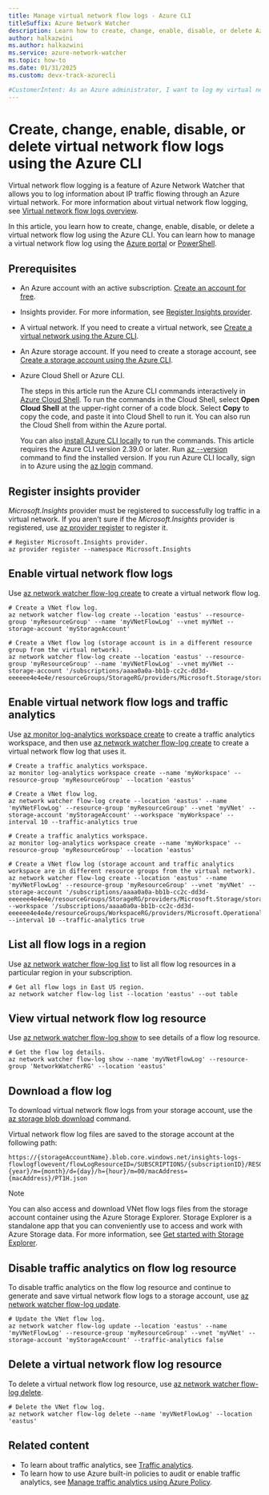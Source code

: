 ```yaml
---
title: Manage virtual network flow logs - Azure CLI
titleSuffix: Azure Network Watcher
description: Learn how to create, change, enable, disable, or delete Azure Network Watcher virtual network flow logs using the Azure CLI. 
author: halkazwini
ms.author: halkazwini
ms.service: azure-network-watcher
ms.topic: how-to
ms.date: 01/31/2025
ms.custom: devx-track-azurecli

#CustomerIntent: As an Azure administrator, I want to log my virtual network IP traffic using Network Watcher virtual network flow logs so that I can analyze it later.
---
```


# Create, change, enable, disable, or delete virtual network flow logs using the Azure CLI

Virtual network flow logging is a feature of Azure Network Watcher that allows you to log information about IP traffic flowing through an Azure virtual network. For more information about virtual network flow logging, see [Virtual network flow logs overview](vnet-flow-logs-overview.md).

In this article, you learn how to create, change, enable, disable, or delete a virtual network flow log using the Azure CLI. You can learn how to manage a virtual network flow log using the [Azure portal](vnet-flow-logs-portal.md) or [PowerShell](vnet-flow-logs-powershell.md).

## Prerequisites

- An Azure account with an active subscription. [Create an account for free](https://azure.microsoft.com/free/?WT.mc_id=A261C142F).

- Insights provider. For more information, see [Register Insights provider](#register-insights-provider).

- A virtual network. If you need to create a virtual network, see [Create a virtual network using the Azure CLI](../virtual-network/quick-create-cli.md).

- An Azure storage account. If you need to create a storage account, see [Create a storage account using the Azure CLI](../storage/common/storage-account-create.md?tabs=azure-cli).

- Azure Cloud Shell or Azure CLI.

	The steps in this article run the Azure CLI commands interactively in [Azure Cloud Shell](/azure/cloud-shell/overview). To run the commands in the Cloud Shell, select **Open Cloud Shell** at the upper-right corner of a code block. Select **Copy** to copy the code, and paste it into Cloud Shell to run it. You can also run the Cloud Shell from within the Azure portal.

	You can also [install Azure CLI locally](/cli/azure/install-azure-cli) to run the commands. This article requires the Azure CLI version 2.39.0 or later. Run [az --version](/cli/azure/reference-index#az-version) command to find the installed version. If you run Azure CLI locally, sign in to Azure using the [az login](/cli/azure/reference-index#az-login) command.

## Register insights provider

*Microsoft.Insights* provider must be registered to successfully log traffic in a virtual network. If you aren't sure if the *Microsoft.Insights* provider is registered, use [az provider register](/cli/azure/provider#az-provider-register) to register it.

```azurecli-interactive
# Register Microsoft.Insights provider.
az provider register --namespace Microsoft.Insights
```

## Enable virtual network flow logs

Use [az network watcher flow-log create](/cli/azure/network/watcher/flow-log#az-network-watcher-flow-log-create) to create a virtual network flow log. 

```azurecli-interactive
# Create a VNet flow log.
az network watcher flow-log create --location 'eastus' --resource-group 'myResourceGroup' --name 'myVNetFlowLog' --vnet myVNet --storage-account 'myStorageAccount'
```

```azurecli-interactive
# Create a VNet flow log (storage account is in a different resource group from the virtual network).
az network watcher flow-log create --location 'eastus' --resource-group 'myResourceGroup' --name 'myVNetFlowLog' --vnet myVNet --storage-account '/subscriptions/aaaa0a0a-bb1b-cc2c-dd3d-eeeeee4e4e4e/resourceGroups/StorageRG/providers/Microsoft.Storage/storageAccounts/myStorageAccount'
```

## Enable virtual network flow logs and traffic analytics

Use [az monitor log-analytics workspace create](/cli/azure/monitor/log-analytics/workspace#az-monitor-log-analytics-workspace-create) to create a traffic analytics workspace, and then use [az network watcher flow-log create](/cli/azure/network/watcher/flow-log#az-network-watcher-flow-log-create) to create a virtual network flow log that uses it.

```azurecli-interactive
# Create a traffic analytics workspace.
az monitor log-analytics workspace create --name 'myWorkspace' --resource-group 'myResourceGroup' --location 'eastus'

# Create a VNet flow log.
az network watcher flow-log create --location 'eastus' --name 'myVNetFlowLog' --resource-group 'myResourceGroup' --vnet 'myVNet' --storage-account 'myStorageAccount' --workspace 'myWorkspace' --interval 10 --traffic-analytics true
```

```azurecli-interactive
# Create a traffic analytics workspace.
az monitor log-analytics workspace create --name 'myWorkspace' --resource-group 'myResourceGroup' --location 'eastus'

# Create a VNet flow log (storage account and traffic analytics workspace are in different resource groups from the virtual network).
az network watcher flow-log create --location 'eastus' --name 'myVNetFlowLog' --resource-group 'myResourceGroup' --vnet 'myVNet' --storage-account '/subscriptions/aaaa0a0a-bb1b-cc2c-dd3d-eeeeee4e4e4e/resourceGroups/StorageRG/providers/Microsoft.Storage/storageAccounts/myStorageAccount' --workspace '/subscriptions/aaaa0a0a-bb1b-cc2c-dd3d-eeeeee4e4e4e/resourceGroups/WorkspaceRG/providers/Microsoft.OperationalInsights/workspaces/myWorkspace' --interval 10 --traffic-analytics true
```

## List all flow logs in a region 

Use [az network watcher flow-log list](/cli/azure/network/watcher/flow-log#az-network-watcher-flow-log-list) to list all flow log resources in a particular region in your subscription.

```azurecli-interactive
# Get all flow logs in East US region.
az network watcher flow-log list --location 'eastus' --out table
```

## View virtual network flow log resource 

Use [az network watcher flow-log show](/cli/azure/network/watcher/flow-log#az-network-watcher-flow-log-show) to see details of a flow log resource.

```azurecli-interactive
# Get the flow log details.
az network watcher flow-log show --name 'myVNetFlowLog' --resource-group 'NetworkWatcherRG' --location 'eastus'
```

## Download a flow log

To download virtual network flow logs from your storage account, use the [az storage blob download](/cli/azure/storage/blob#az-storage-blob-download) command.

Virtual network flow log files are saved to the storage account at the following path:

```
https://{storageAccountName}.blob.core.windows.net/insights-logs-flowlogflowevent/flowLogResourceID=/SUBSCRIPTIONS/{subscriptionID}/RESOURCEGROUPS/NETWORKWATCHERRG/PROVIDERS/MICROSOFT.NETWORK/NETWORKWATCHERS/NETWORKWATCHER_{Region}/FLOWLOGS/{FlowlogResourceName}/y={year}/m={month}/d={day}/h={hour}/m=00/macAddress={macAddress}/PT1H.json
```

> [!NOTE]
> You can also access and download VNet flow logs files from the storage account container using the Azure Storage Explorer. Storage Explorer is a standalone app that you can conveniently use to access and work with Azure Storage data. For more information, see [Get started with Storage Explorer](../vs-azure-tools-storage-manage-with-storage-explorer.md).

## Disable traffic analytics on flow log resource 

To disable traffic analytics on the flow log resource and continue to generate and save virtual network flow logs to a storage account, use [az network watcher flow-log update](/cli/azure/network/watcher/flow-log#az-network-watcher-flow-log-update).

```azurecli-interactive
# Update the VNet flow log.
az network watcher flow-log update --location 'eastus' --name 'myVNetFlowLog' --resource-group 'myResourceGroup' --vnet 'myVNet' --storage-account 'myStorageAccount' --traffic-analytics false
```

## Delete a virtual network flow log resource

To delete a virtual network flow log resource, use [az network watcher flow-log delete](/cli/azure/network/watcher/flow-log#az-network-watcher-flow-log-delete).

```azurecli-interactive
# Delete the VNet flow log.
az network watcher flow-log delete --name 'myVNetFlowLog' --location 'eastus'
```

## Related content

- To learn about traffic analytics, see [Traffic analytics](traffic-analytics.md).
- To learn how to use Azure built-in policies to audit or enable traffic analytics, see [Manage traffic analytics using Azure Policy](traffic-analytics-policy-portal.md).
